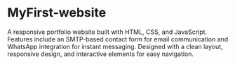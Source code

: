 # MyFirst-website
A responsive portfolio website built with HTML, CSS, and JavaScript. Features include an SMTP-based contact form for email communication and WhatsApp integration for instant messaging. Designed with a clean layout, responsive design, and interactive elements for easy navigation.
